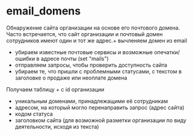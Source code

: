 # email_domens

Обнаружение сайта организации на основе его почтового домена.
Часто встречается, что сайт организации и почтовый домен сотрудников имеют один и тот же адрес.+ вычленяем домен из email
+ убираем известные почтовые сервисы и возможные опечатки/ошибки в адресе почты (set "mails")
+ отправляем запросы, чтобы проверить доступность сайта
+ убираем те, что пришли с проблемными статусами, с текстом в заголовке о продаже или неоплате домена

Получаем таблицу + с id организации
+ уникальным доменами, принадлежащими её сотрудникам
+ адресом, на который могло перенаправить запрос (адрес сайта)
+ кодом статуса
+ заголовком сайта (для возможной разметки организации по виду деятельности, исходя из текста)
